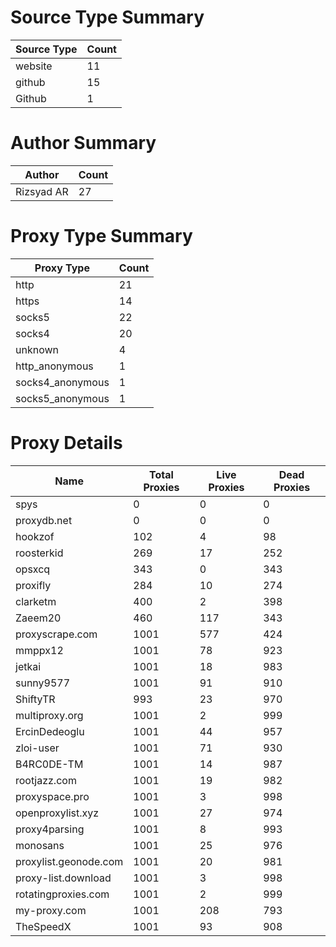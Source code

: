 # Source Type Summary

| Source Type | Count |
|-------------|-------|
| website | 11 |
| github | 15 |
| Github | 1 |


# Author Summary

| Author | Count |
|--------|-------|
| Rizsyad AR | 27 |


# Proxy Type Summary

| Proxy Type | Count |
|------------|-------|
| http | 21 |
| https | 14 |
| socks5 | 22 |
| socks4 | 20 |
| unknown | 4 |
| http_anonymous | 1 |
| socks4_anonymous | 1 |
| socks5_anonymous | 1 |


# Proxy Details

| Name | Total Proxies | Live Proxies | Dead Proxies |
|------|---------------|--------------|---------------|
| spys | 0 | 0 | 0 |
| proxydb.net | 0 | 0 | 0 |
| hookzof | 102 | 4 | 98 |
| roosterkid | 269 | 17 | 252 |
| opsxcq | 343 | 0 | 343 |
| proxifly | 284 | 10 | 274 |
| clarketm | 400 | 2 | 398 |
| Zaeem20 | 460 | 117 | 343 |
| proxyscrape.com | 1001 | 577 | 424 |
| mmppx12 | 1001 | 78 | 923 |
| jetkai | 1001 | 18 | 983 |
| sunny9577 | 1001 | 91 | 910 |
| ShiftyTR | 993 | 23 | 970 |
| multiproxy.org | 1001 | 2 | 999 |
| ErcinDedeoglu | 1001 | 44 | 957 |
| zloi-user | 1001 | 71 | 930 |
| B4RC0DE-TM | 1001 | 14 | 987 |
| rootjazz.com | 1001 | 19 | 982 |
| proxyspace.pro | 1001 | 3 | 998 |
| openproxylist.xyz | 1001 | 27 | 974 |
| proxy4parsing | 1001 | 8 | 993 |
| monosans | 1001 | 25 | 976 |
| proxylist.geonode.com | 1001 | 20 | 981 |
| proxy-list.download | 1001 | 3 | 998 |
| rotatingproxies.com | 1001 | 2 | 999 |
| my-proxy.com | 1001 | 208 | 793 |
| TheSpeedX | 1001 | 93 | 908 |
